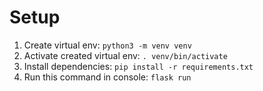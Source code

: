 # Setup
1. Create virtual env: `python3 -m venv venv`
2. Activate created virtual env: `. venv/bin/activate`
3. Install dependencies: `pip install -r requirements.txt`
5. Run this command in console: `flask run`